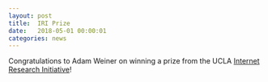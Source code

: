 ```yaml
---
layout: post
title:  IRI Prize
date:   2018-05-01 00:00:01
categories: news
---
```

Congratulations to Adam Weiner on winning a prize from the UCLA [Internet Research Initiative](https://www.iri.ucla.edu/prize-winners/)!
